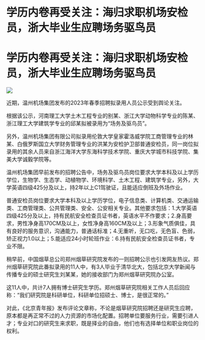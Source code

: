 # 学历内卷再受关注：海归求职机场安检员，浙大毕业生应聘场务驱鸟员

# 学历内卷再受关注：海归求职机场安检员，浙大毕业生应聘场务驱鸟员

![](https://inews.gtimg.com/om_bt/ORuMJu0oFIPl0brgLqYAGW-7r9PvPJpc2jn0wW23n_3oYAA/1000)

近期，温州机场集团发布的2023年春季招聘拟录用人员公示受到舆论关注。

根据该公示，河南理工大学土木工程专业的别某、浙江大学动物科学专业的陈某、浙江理工大学建筑学专业的邱某拟被录用为“场务及驱鸟员”。

另外，温州机场集团有限公司拟录用伦敦大学皇家霍洛威学院工商管理专业的林某、白俄罗斯国立大学财务管理专业的洪某为安检护卫部普通安检员，同一岗位拟录用的其余人员来自浙江海洋大学东海科学技术学院、重庆大学城市科技学院、集美大学诚毅学院等。

温州机场集团早前发布的招聘公告中，场务及驱鸟员岗位要求大学本科及以上学历学位，生物学、生态学、动植物学、环境科学、土木工程、建筑学专业，另外，大学英语四级425分及以上，持2年以上C1驾驶证，且能适应倒班及外场作业。

普通安检员岗位要求大学本科及以上学历学位，电子信息类、计算机类、交通运输类、工商管理类、公共管理类、安全、公安相关专业。其他要求包括：1.大学英语四级425分及以上，持有民航安全检查员证书者，英语水平不作要求；2.身高要求，男性净身高170CM及以上，女性净身高160CM及以上；3.形象气质俱佳，具有良好的服务意识，沟通能力，普通话标准；4.无重听，无口吃，无色盲、色弱，矫正视力1.0以上；5.能适应24小时轮班作业：6.持有民航安全检查员证书者，专业不限。

稍早前，中国烟草总公司郑州烟草研究院发布的一则招聘公示也引发网友热议。郑州烟草研究院此番拟录用的11人中，有3人毕业于清华北大，包括北京大学新闻与传播专业的硕士研究生刘某某，她的接收部门为郑州烟草研究院办公室。

这11人中，共计7人拥有博士研究生学历。郑州烟草研究院相关工作人员后回应称：“我们研究院是科研单位，科研单位招硕士、博士，是很正常的。”

对此，《北京青年报》发布评论文章称，不论是烟草研究院招聘还是研究生应聘，原本都是再正常不过的人力资源的市场化配置。招聘单位要服务行业，需要引进人才；专业对口的研究生来求职，既是择业的自由，他们也有选择单位和职业岗位的权利。

